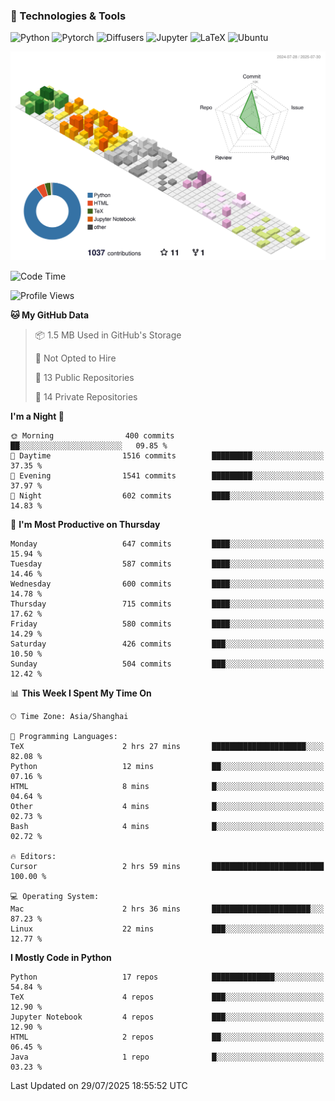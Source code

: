 ### 🧰 Technologies & Tools

![Python](https://img.shields.io/badge/python-%233776AB.svg?style=for-the-badge&logo=python&logoColor=white)
![Pytorch](https://img.shields.io/badge/pytorch-%23EE4C2C.svg?style=for-the-badge&logo=pytorch&logoColor=white)
![Diffusers](https://img.shields.io/badge/diffusers-HuggingFace-yellow?style=for-the-badge&logo=huggingface&logoColor=black)
![Jupyter](https://img.shields.io/badge/Jupyter-%23F37626.svg?style=for-the-badge&logo=Jupyter&logoColor=white)
![LaTeX](https://img.shields.io/badge/LaTeX-47A141?style=for-the-badge&logo=latex&logoColor=white)
![Ubuntu](https://img.shields.io/badge/Ubuntu-E95420?style=for-the-badge&logo=ubuntu&logoColor=white)


<!--![](https://raw.githubusercontent.com/BorisYang326/BorisYang326/output/github-contribution-grid-snake-dark.svg) -->
![](./profile-3d-contrib/profile-season-animate.svg)

<!--START_SECTION:waka-->
![Code Time](http://img.shields.io/badge/Code%20Time-947%20hrs%2013%20mins-blue)

![Profile Views](http://img.shields.io/badge/Profile%20Views-1-blue)

**🐱 My GitHub Data** 

> 📦 1.5 MB Used in GitHub's Storage 
 > 
> 🚫 Not Opted to Hire
 > 
> 📜 13 Public Repositories 
 > 
> 🔑 14 Private Repositories 
 > 
**I'm a Night 🦉** 

```text
🌞 Morning                400 commits         ██░░░░░░░░░░░░░░░░░░░░░░░   09.85 % 
🌆 Daytime                1516 commits        █████████░░░░░░░░░░░░░░░░   37.35 % 
🌃 Evening                1541 commits        █████████░░░░░░░░░░░░░░░░   37.97 % 
🌙 Night                  602 commits         ████░░░░░░░░░░░░░░░░░░░░░   14.83 % 
```
📅 **I'm Most Productive on Thursday** 

```text
Monday                   647 commits         ████░░░░░░░░░░░░░░░░░░░░░   15.94 % 
Tuesday                  587 commits         ████░░░░░░░░░░░░░░░░░░░░░   14.46 % 
Wednesday                600 commits         ████░░░░░░░░░░░░░░░░░░░░░   14.78 % 
Thursday                 715 commits         ████░░░░░░░░░░░░░░░░░░░░░   17.62 % 
Friday                   580 commits         ████░░░░░░░░░░░░░░░░░░░░░   14.29 % 
Saturday                 426 commits         ███░░░░░░░░░░░░░░░░░░░░░░   10.50 % 
Sunday                   504 commits         ███░░░░░░░░░░░░░░░░░░░░░░   12.42 % 
```


📊 **This Week I Spent My Time On** 

```text
🕑︎ Time Zone: Asia/Shanghai

💬 Programming Languages: 
TeX                      2 hrs 27 mins       █████████████████████░░░░   82.08 % 
Python                   12 mins             ██░░░░░░░░░░░░░░░░░░░░░░░   07.16 % 
HTML                     8 mins              █░░░░░░░░░░░░░░░░░░░░░░░░   04.64 % 
Other                    4 mins              █░░░░░░░░░░░░░░░░░░░░░░░░   02.73 % 
Bash                     4 mins              █░░░░░░░░░░░░░░░░░░░░░░░░   02.72 % 

🔥 Editors: 
Cursor                   2 hrs 59 mins       █████████████████████████   100.00 % 

💻 Operating System: 
Mac                      2 hrs 36 mins       ██████████████████████░░░   87.23 % 
Linux                    22 mins             ███░░░░░░░░░░░░░░░░░░░░░░   12.77 % 
```

**I Mostly Code in Python** 

```text
Python                   17 repos            ██████████████░░░░░░░░░░░   54.84 % 
TeX                      4 repos             ███░░░░░░░░░░░░░░░░░░░░░░   12.90 % 
Jupyter Notebook         4 repos             ███░░░░░░░░░░░░░░░░░░░░░░   12.90 % 
HTML                     2 repos             ██░░░░░░░░░░░░░░░░░░░░░░░   06.45 % 
Java                     1 repo              █░░░░░░░░░░░░░░░░░░░░░░░░   03.23 % 
```




 Last Updated on 29/07/2025 18:55:52 UTC
<!--END_SECTION:waka-->
